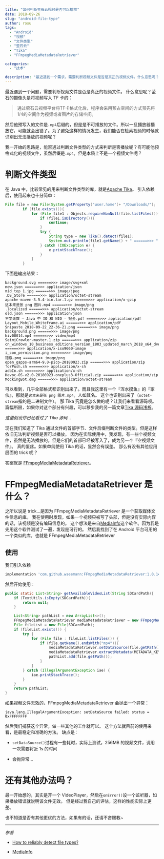 ```yaml
---
title: "如何判断萤石云视频是否可以播放"
date: 2018-09-26
slug: "android-file-type"
author: rosu
tags:
  - "Android"
  - "视频"
  - "文件类型"
  - "萤石云"
  - "Tika"
  - "FFmpegMediaMetadataRetriever"

categories:
  - "技术"

description: "最近遇到一个需求，需要判断视频文件是否是真正的视频文件。什么意思呢？因为有一些文件虽然后缀是`.mp4`，但是『它的心』却是其他文件的心。所以一旦播放器播放它，可能就会出错了..."
---
```


最近遇到一个问题，需要判断视频文件是否是真正的视频文件。
什么意思呢？萤石的摄像头是将视频写入 TF 卡的：

> 通过萤石云视频平台将TF卡格式化后，程序会采用预占空间的方式预先将1/4的空间作为视频或者图片的存储空间。

然后他预写入的文件是`.mp4`后缀的，但是是不可播放的文件。所以一旦播放器播放它，可能就会出错了。为了避免这样的情况发生，我们能否在检索视频的时候就识别出无法播放的视频呢？

我一开始的思路是，能否通过判断文件类型的方式来判断是否播放呢？有可能他预格式化的视频文件，虽然后缀是`.mp4`，但是本质上不是一个视频文件呢？

# 判断文件类型
在 Java 中，比较常见的用来判断文件类型的库，就是[Apache Tika](http://tika.apache.org/)。
引入依赖后，使用起来也十分简单：

```java
File file = new File(System.getProperty("user.home")+ "/Downloads/");
        if (file.exists()){
            for (File file1 : Objects.requireNonNull(file.listFiles())){
                if (file1.isDirectory()){
                    continue;
                }
                try {
                    String type = new Tika().detect(file1);
                    System.out.println(file1.getName() + " ======>>> " + type);
                } catch (IOException e) {
                    e.printStackTrace();
                }
            }
        }
```

下面是输出结果：

```shell
background.svg ======>>> image/svg+xml
new.json ======>>> application/json
mid_top_1.jpg ======>>> image/jpeg
.DS_Store ======>>> application/octet-stream
apache-maven-3.5.4-bin.tar.1.gz ======>>> application/x-gzip
这本来是张 png 图片.mp4 ======>>> image/png
.localized ======>>> application/octet-stream
old.json ======>>> application/json
不学无数 — Java 中 IO 和 NIO - 掘金.pdf ======>>> application/pdf
Layout_Mobile_Whiteframe.ai ======>>> application/pdf
Snipaste_2018-09-22_22-36-21.png ======>>> image/png
background.png ======>>> image/png
hiv00014.mp4 ======>>> video/mp4
SeimiCrawler-master.1.zip ======>>> application/zip
cn_windows_10_business_editions_version_1803_updated_march_2018_x64_dvd_12063730.iso ======>>> application/x-iso9660-image
i_con_permission.png ======>>> image/png
错误.png ======>>> image/png
open_gapps-arm64-9.0-pico-20180923.zip ======>>> application/zip
forPush.sh ======>>> application/x-sh
adbIn.sh ======>>> application/x-sh
Havoc-OS-v2.0-20180923-oneplus3-Official.zip ======>>> application/zip
MockingBot.dmg ======>>> application/octet-stream
```

可以看到，几乎全部格式都识别出来了。而且我这里有一个『浑水摸鱼』的『家伙』，那就是`这本来是张 png 图片.mp4`，人如其名。
这个也识别出来了（`octet-stream`指的是二进制文件）。
那 Tika 究竟是怎么做的呢？让我们来看看源码呗。
篇幅所限，如果你对这个部分有兴趣，可以移步我的另一篇文章[Tika 源码浅析](https://blog.rosuh.me/2018/09/tika-source-code-analysis/)。

*这里假设你已经看过了 Tika 源码...*

现在我们知道了 Tika 通过文件的首部字节、文件后缀判断文件的类型。但是这样依旧无法判断视频是否可以播放。
因为在实际使用中，我发现，有一些个视频文件，虽然是无法播放的，但是它们的首部已经被写入了，成为另一个『空视频文件』。
真的蛋疼。如果单纯使用 Tika 的话，显然会有误差。
那么有没有其他应用层面的 trick 呢？

答案就是 [FFmpegMediaMetadataRetriever](https://github.com/wseemann/FFmpegMediaMetadataRetriever)。

# FFmpegMediaMetadataRetriever 是什么？

之所以说是 trick...是因为 FFmpegMediaMetadataRetriever 是一个获取媒体文件信息的库。
我在使用时发现，如果一个视频只被写了头部，但是没有实际内容的话，该视频是没有编码信息的。
这个想法是来自[MediaInfo](https://zh.wikipedia.org/zh-hans/MediaInfo)这个软件。因为我是先用这个软件测试了一遍，发现是可行的。
然后我找到了在 Android 平台可用的一个类似的库，也就是 FFmpegMediaMetadataRetriever

## 使用

我们引入依赖

```groovy
implementation 'com.github.wseemann:FFmpegMediaMetadataRetriever:1.0.14'
```

然后开始使用：

```java
public static List<String> getAvailableVideoList(String SDCardPath){
    if (TextUtils.isEmpty(SDCardPath)){
        return null;
    }

    List<String> pathList = new ArrayList<>();
    FFmpegMediaMetadataRetriever mediaMetadataRetriever = new FFmpegMediaMetadataRetriever();
    File fileList = new File(SDCardPath);
    if (fileList.exists()) {
        try {
            for (File file : fileList.listFiles()) {
                if (file.getName().endsWith("mp4")){
                    mediaMetadataRetriever.setDataSource(file.getPath());
                    mediaMetadataRetriever.extractMetadata(METADATA_KEY_VIDEO_CODEC);
                    pathList.add(file.getPath());
                }
            }
        } catch (IllegalArgumentException iae) {
            iae.printStackTrace();
        }
    }
    return pathList;
}
```

如果视频文件无效的，FFmpegMediaMetadataRetriever 会抛出一个异常：

```shell
java.lang.IllegalArgumentException: setDataSource failed: status = 0xFFFFFFFF
```

然后我们捕获这个异常，做一些其他的工作就可以。
这个方法就目前的使用来看，是最稳定和准确的方法。
缺点是：

- `setDataSource()`过程有一些耗时，实际上测试，256MB 的视频文件，调用一次需要将近 1s 的时间

- 会抛异常...

# 还有其他办法吗？

最一开始想的，其实是开一个 VideoPlayer，然后在`onError()`设一个监听器，如果播放错误就说明该文件无效。
但是经过我自己的评估，这样的性能实际上更差。

也不知道是否有其他更优的方法，如果有的话，还请不吝赐教~



-----

*参看*

- [How to reliably detect file types?](https://stackoverflow.com/questions/9738597/how-to-reliably-detect-file-types)

- [MediaInfo](https://zh.wikipedia.org/wiki/MediaInfo)